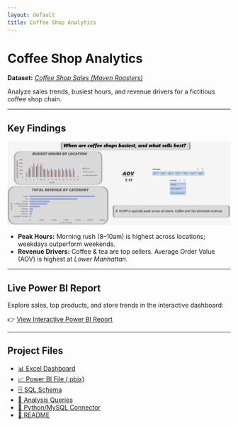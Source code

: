 ```yaml
---
layout: default
title: Coffee Shop Analytics
---
```


# Coffee Shop Analytics

**Dataset:** [*Coffee Shop Sales (Maven Roasters)*](https://mavenanalytics.io/data-playground/coffee-shop-sales) 

Analyze sales trends, busiest hours, and revenue drivers for a fictitious coffee shop chain.

---

## Key Findings

![Coffee Shop Trends](assets/images/dashboard.png)

- **Peak Hours:** Morning rush (8–10am) is highest across locations; weekdays outperform weekends.  
- **Revenue Drivers:** Coffee & tea are top sellers. Average Order Value (AOV) is highest at *Lower Manhattan*.

---

## Live Power BI Report

Explore sales, top products, and store trends in the interactive dashboard:  

👉 [View Interactive Power BI Report](https://app.powerbi.com/groups/me/reports/b7c807e9-af31-4223-80ae-7e0f362b70ef/366d73b568949376e400?experience=power-bi)

---

## Project Files

- [📊 Excel Dashboard](excel/Coffee-Shop-Sales-Analysis-2.xlsx)  
- [📈 Power BI File (.pbix)](powerbi/coffee_shop_sales_analysis.pbix)  
- [🗄️ SQL Schema](sql/coffee_shop_sales.sql)  
- [🔎 Analysis Queries](sql/coffee_shop_sales_analysis.sql)  
- [🐍 Python/MySQL Connector](python/csv_loading.py)  
- [📄 README](README.md)

